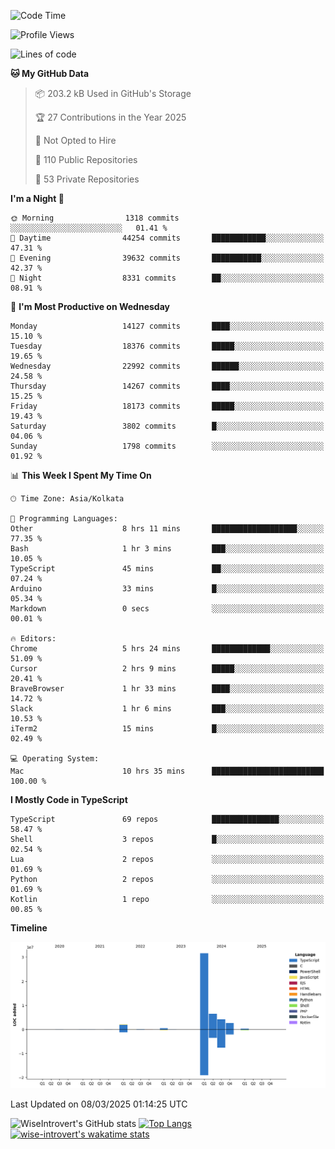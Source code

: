 <!--START_SECTION:waka-->
![Code Time](http://img.shields.io/badge/Code%20Time-2%2C240%20hrs%2047%20mins-blue)

![Profile Views](http://img.shields.io/badge/Profile%20Views-3-blue)

![Lines of code](https://img.shields.io/badge/From%20Hello%20World%20I%27ve%20Written-48.3%20million%20lines%20of%20code-blue)

**🐱 My GitHub Data** 

> 📦 203.2 kB Used in GitHub's Storage 
 > 
> 🏆 27 Contributions in the Year 2025
 > 
> 🚫 Not Opted to Hire
 > 
> 📜 110 Public Repositories 
 > 
> 🔑 53 Private Repositories 
 > 
**I'm a Night 🦉** 

```text
🌞 Morning                1318 commits        ░░░░░░░░░░░░░░░░░░░░░░░░░   01.41 % 
🌆 Daytime                44254 commits       ████████████░░░░░░░░░░░░░   47.31 % 
🌃 Evening                39632 commits       ███████████░░░░░░░░░░░░░░   42.37 % 
🌙 Night                  8331 commits        ██░░░░░░░░░░░░░░░░░░░░░░░   08.91 % 
```
📅 **I'm Most Productive on Wednesday** 

```text
Monday                   14127 commits       ████░░░░░░░░░░░░░░░░░░░░░   15.10 % 
Tuesday                  18376 commits       █████░░░░░░░░░░░░░░░░░░░░   19.65 % 
Wednesday                22992 commits       ██████░░░░░░░░░░░░░░░░░░░   24.58 % 
Thursday                 14267 commits       ████░░░░░░░░░░░░░░░░░░░░░   15.25 % 
Friday                   18173 commits       █████░░░░░░░░░░░░░░░░░░░░   19.43 % 
Saturday                 3802 commits        █░░░░░░░░░░░░░░░░░░░░░░░░   04.06 % 
Sunday                   1798 commits        ░░░░░░░░░░░░░░░░░░░░░░░░░   01.92 % 
```


📊 **This Week I Spent My Time On** 

```text
🕑︎ Time Zone: Asia/Kolkata

💬 Programming Languages: 
Other                    8 hrs 11 mins       ███████████████████░░░░░░   77.35 % 
Bash                     1 hr 3 mins         ███░░░░░░░░░░░░░░░░░░░░░░   10.05 % 
TypeScript               45 mins             ██░░░░░░░░░░░░░░░░░░░░░░░   07.24 % 
Arduino                  33 mins             █░░░░░░░░░░░░░░░░░░░░░░░░   05.34 % 
Markdown                 0 secs              ░░░░░░░░░░░░░░░░░░░░░░░░░   00.01 % 

🔥 Editors: 
Chrome                   5 hrs 24 mins       █████████████░░░░░░░░░░░░   51.09 % 
Cursor                   2 hrs 9 mins        █████░░░░░░░░░░░░░░░░░░░░   20.41 % 
BraveBrowser             1 hr 33 mins        ████░░░░░░░░░░░░░░░░░░░░░   14.72 % 
Slack                    1 hr 6 mins         ███░░░░░░░░░░░░░░░░░░░░░░   10.53 % 
iTerm2                   15 mins             █░░░░░░░░░░░░░░░░░░░░░░░░   02.49 % 

💻 Operating System: 
Mac                      10 hrs 35 mins      █████████████████████████   100.00 % 
```

**I Mostly Code in TypeScript** 

```text
TypeScript               69 repos            ███████████████░░░░░░░░░░   58.47 % 
Shell                    3 repos             █░░░░░░░░░░░░░░░░░░░░░░░░   02.54 % 
Lua                      2 repos             ░░░░░░░░░░░░░░░░░░░░░░░░░   01.69 % 
Python                   2 repos             ░░░░░░░░░░░░░░░░░░░░░░░░░   01.69 % 
Kotlin                   1 repo              ░░░░░░░░░░░░░░░░░░░░░░░░░   00.85 % 
```



**Timeline**

![Lines of Code chart](https://raw.githubusercontent.com/wise-introvert/wise-introvert/master/assets/bar_graph.png)


 Last Updated on 08/03/2025 01:14:25 UTC
<!--END_SECTION:waka-->

![WiseIntrovert's GitHub stats](https://github-readme-stats.vercel.app/api?username=wise-introvert&count_private=true&show_icons=true)
[![Top Langs](https://github-readme-stats.vercel.app/api/top-langs/?username=wise-introvert&langs_count=10)](https://github.com/anuraghazra/github-readme-stats)
[![wise-introvert's wakatime stats](https://github-readme-stats.vercel.app/api/wakatime?username=wiseintrovert)](https://github.com/anuraghazra/github-readme-stats)
